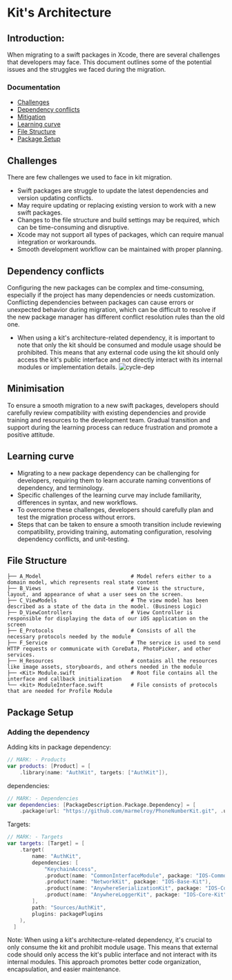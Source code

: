 # Kit's Architecture 
## Introduction: 
  
   When migrating to a swift packages in Xcode, there are several challenges that developers may face. This document outlines some of the potential issues and the struggles we faced during the migration.
   
### Documentation

- [Challenges](#Challenges)
- [Dependency conflicts](#Dependency-conflicts)
- [Mitigation](#Mitigation)
- [Learning curve](#Learning-curve)
- [File Structure](#File-Structure)
- [Package Setup](#Package-Setup)


## Challenges

There are few challenges we used to face in kit migration. 
   - Swift packages are struggle to update the latest dependencies and version updating conflicts.
   - May require updating or replacing existing version to work with a new swift packages.
   - Changes to the file structure and build settings may be required, which can be time-consuming and disruptive.
   - Xcode may not support all types of packages, which can require manual integration or workarounds.
   - Smooth development workflow can be maintained with proper planning.
        
## Dependency conflicts

  Configuring the new packages can be complex and time-consuming, especially if the project has many dependencies or needs customization.   Conflicting dependencies between packages can cause errors or unexpected behavior during migration, which can be difficult to resolve if the new package manager has different conflict resolution rules than the old one.

   - When using a kit's architecture-related dependency, it is important to note that only the kit should be consumed and module usage should be prohibited. This means that any external code using the kit should only access the kit's public interface and not directly interact with its internal modules or implementation details.
     ![cycle-dep](https://user-images.githubusercontent.com/114584154/220047378-72df81e2-7c6d-4904-885f-864ecc1f1611.png)
    
## Minimisation 

  To ensure a smooth migration to a new swift packages, developers should carefully review compatibility with existing dependencies and provide training and resources to the development team. Gradual transition and support during the learning process can reduce frustration and promote a positive attitude.

## Learning curve 

  - Migrating to a new package dependency can be challenging for developers, requiring them to learn accurate naming conventions of dependency, and terminology.
  - Specific challenges of the learning curve may include familiarity, differences in syntax, and new workflows.
  - To overcome these challenges, developers should carefully plan and test the migration process without errors.
  - Steps that can be taken to ensure a smooth transition include reviewing compatibility, providing training, automating configuration,             resolving dependency conflicts, and unit-testing.

## File Structure

    ├── A_Model                             # Model refers either to a domain model, which represents real state content
    ├── B_Views                             # View is the structure, layout, and appearance of what a user sees on the screen.
    ├── C_ViewModels                        # The view model has been described as a state of the data in the model. (Business Logic)
    ├── D_ViewControllers                   # View Controller is responsible for displaying the data of our iOS application on the screen
    ├── E_Protocols                         # Consists of all the necessary protocols needed by the module
    ├── F_Service                           # The service is used to send HTTP requests or communicate with CoreData, PhotoPicker, and other services.
    ├── H_Resources                         # contains all the resources like image assets, storyboards, and others needed in the module
    ├── <Kit> Module.swift                  # Root file contains all the interface and callback initialization
    └── <kit> ModuleInterface.swift         # File consists of protocols that are needed for Profile Module

## Package Setup

### Adding the dependency

Adding kits in package dependency:
``` swift
// MARK: - Products 
var products: [Product] = [
    .library(name: "AuthKit", targets: ["AuthKit"]),
```
dependencies:
``` swift 
// MARK: - Dependencies
var dependencies: [PackageDescription.Package.Dependency] = [
    .package(url: "https://github.com/marmelroy/PhoneNumberKit.git", .upToNextMajor(from: .init(3, 3, 3))),
```
Targets:
``` swift 
// MARK: - Targets
var targets: [Target] = [
    .target(
        name: "AuthKit",
        dependencies: [
            "KeychainAccess",
            .product(name: "CommonInterfaceModule", package: "IOS-Common-Interface"),
            .product(name: "NetworkKit", package: "IOS-Base-Kit"),
            .product(name: "AnywhereSerializationKit", package: "IOS-Core-Kit"),
            .product(name: "AnywhereLoggerKit", package: "IOS-Core-Kit")
        ],
        path: "Sources/AuthKit",
        plugins: packagePlugins
    ),
  ]
```
Note: When using a kit's architecture-related dependency, it's crucial to only consume the kit and prohibit module usage. This means that external code should only access the kit's public interface and not interact with its internal modules. This approach promotes better code organization, encapsulation, and easier maintenance.
